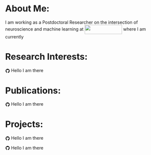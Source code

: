 # About Me:
<p> I am working as a Postdoctoral Researcher on the intersection of neuroscience and machine learning at <img align="center" width="120" height="30" src="https://magpw.gess.ethz.ch/lehre/vorlesungen-uzh/_jcr_content/rightpar/contextinfo/fullwidthimage/image.imageformat.lightbox.811569037.jpg"> where I am currently</p>

# Research Interests:
<p><img align="center" width="15" height="15" src="/img/github-logo-new.png">&nbsp;Hello I am there</p>

# Publications:
<p><img align="center" width="15" height="15" src="/img/github-logo-new.png">&nbsp;Hello I am there</p>

# Projects:
<p><img align="center" width="15" height="15" src="/img/github-logo-new.png">&nbsp;Hello I am there</p>
<p><img align="center" width="15" height="15" src="/img/github-logo-new.png">&nbsp;Hello I am there</p>
